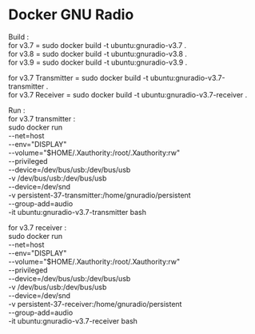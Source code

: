# Docker GNU Radio

Build :  
for v3.7 = sudo docker build -t ubuntu:gnuradio-v3.7 .  
for v3.8 = sudo docker build -t ubuntu:gnuradio-v3.8 .  
for v3.9 = sudo docker build -t ubuntu:gnuradio-v3.9 .  

for v3.7 Transmitter = sudo docker build -t ubuntu:gnuradio-v3.7-transmitter .  
for v3.7 Receiver = sudo docker build -t ubuntu:gnuradio-v3.7-receiver .  

Run :  
for v3.7 transmitter :  
sudo docker run \
--net=host \
--env="DISPLAY" \
--volume="$HOME/.Xauthority:/root/.Xauthority:rw" \
--privileged \
--device=/dev/bus/usb:/dev/bus/usb \
-v /dev/bus/usb:/dev/bus/usb \
--device=/dev/snd \
-v persistent-37-transmitter:/home/gnuradio/persistent \
--group-add=audio \
-it ubuntu:gnuradio-v3.7-transmitter bash  

for v3.7 receiver :  
sudo docker run \
--net=host \
--env="DISPLAY" \
--volume="$HOME/.Xauthority:/root/.Xauthority:rw" \
--privileged \
--device=/dev/bus/usb:/dev/bus/usb \
-v /dev/bus/usb:/dev/bus/usb \
--device=/dev/snd \
-v persistent-37-receiver:/home/gnuradio/persistent \
--group-add=audio \
-it ubuntu:gnuradio-v3.7-receiver bash  

 
